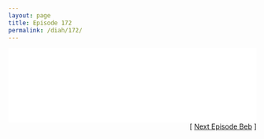 ```yaml
---
layout: page
title: Episode 172
permalink: /diah/172/
---
```


<iframe allowfullscreen="true" frameborder="0" style="width:100%;" marginheight="0" marginwidth="0" mozallowfullscreen="true" scrolling="NO" src="//gdriveplayer.us/embed2.php?link=0igPiLM9pcpyV35nUdT61ABsZeX628502%252BQrqLMA1np5JPdbYH3WbbQVXOckkUuT%252F3hWL5PR5%252F%252FDxZbnLPk73JHYPESSRjlPYVi7v%252FzdDxjxv5LDJ2tsC2Lmg%252BGvDAHwCMo3zA7Ismq3hG8s2oiQiXQN3PKVnex24953LruwmoX780x%252FLrS3cZT4b83OjoBJhGuSVl77D9qkdXFJ7rVAxJ&amp;no_adult=yes" webkitallowfullscreen="true"></iframe>

<div align="right">[ <a href="/diah/173/">Next Episode Beb</a> ]</div>

